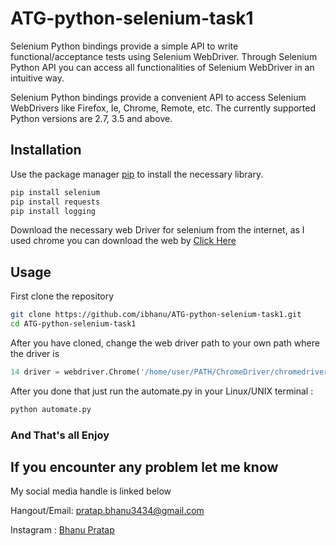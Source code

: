 # ATG-python-selenium-task1
Selenium Python bindings provide a simple API to write functional/acceptance tests using Selenium WebDriver. Through Selenium Python API you can access all functionalities of Selenium WebDriver in an intuitive way.

Selenium Python bindings provide a convenient API to access Selenium WebDrivers like Firefox, Ie, Chrome, Remote, etc. The currently supported Python versions are 2.7, 3.5 and above.

## Installation

Use the package manager [pip](https://pip.pypa.io/en/stable/) to install the necessary library.

```bash
pip install selenium
pip install requests
pip install logging
```
Download the necessary web Driver for selenium from the internet, as I used chrome you can download the web by [Click Here](https://sites.google.com/a/chromium.org/chromedriver/downloads)
## Usage
First clone the repository
```bash
git clone https://github.com/ibhanu/ATG-python-selenium-task1.git
cd ATG-python-selenium-task1
```
After you have cloned, change the web driver path to your own path where the driver is 
```python
14 driver = webdriver.Chrome('/home/user/PATH/ChromeDriver/chromedriver')
```
After you done that just  run the automate.py in your Linux/UNIX terminal :
```bash
python automate.py
```
### And That's all Enjoy
## If you encounter any problem let me know
My social media handle is linked below

Hangout/Email: pratap.bhanu3434@gmail.com

Instagram : [Bhanu Pratap](https://instagram.com/itsbhanupratap/)
